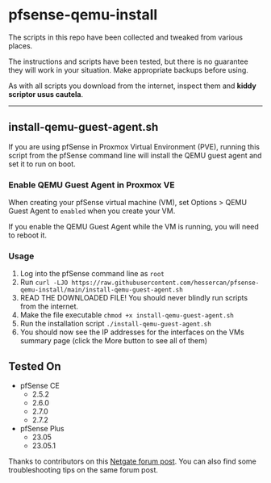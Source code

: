 # pfsense-qemu-install

The scripts in this repo have been collected and tweaked from various places. 

The instructions and scripts have been tested, but there is no guarantee they will work in your situation. Make appropriate backups before using. 

As with all scripts you download from the internet, inspect them and **kiddy scriptor usus cautela**. 


---

## install-qemu-guest-agent.sh

If you are using pfSense in Proxmox Virtual Environment (PVE), running this script from the pfSense command line will install the QEMU guest agent and set it to run on boot.


### Enable QEMU Guest Agent in Proxmox VE

When creating your pfSense virtual machine (VM), set Options > QEMU Guest Agent to `enabled` when you create your VM.

If you enable the QEMU Guest Agent while the VM is running, you will need to reboot it.


### Usage

1. Log into the pfSense command line as `root`
2. Run `curl -LJO https://raw.githubusercontent.com/hessercan/pfsense-qemu-install/main/install-qemu-guest-agent.sh`
3. READ THE DOWNLOADED FILE! You should never blindly run scripts from the internet.
4. Make the file executable `chmod +x install-qemu-guest-agent.sh`
5. Run the installation script `./install-qemu-guest-agent.sh`
6. You should now see the IP addresses for the interfaces on the VMs summary page (click the More button to see all of them)

## Tested On

- pfSense CE
  - 2.5.2
  - 2.6.0
  - 2.7.0
  - 2.7.2
- pfSense Plus
  - 23.05
  - 23.05.1

Thanks to contributors on this [Netgate forum post](https://forum.netgate.com/topic/162083/pfsense-vm-on-proxmox-qemu-agent-installation). You can also find some troubleshooting tips on the same forum post. 
